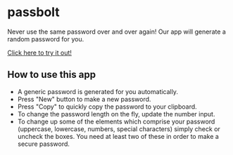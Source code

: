 # passbolt
Never use the same password over and over again! Our app will generate a random password for you.

[Click here to try it out!](https://cpusillo.github.com/passbolt)


## How to use this app
* A generic password is generated for you automatically.
* Press "New" button to make a new password.
* Press "Copy" to quickly copy the password to your clipboard.
* To change the password length on the fly, update the number input.
* To change up some of the elements which comprise your password (uppercase, lowercase, numbers, special characters) simply check or uncheck the boxes. You need at least two of these in order to make a secure password.
